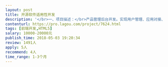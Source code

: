 ```yaml
---                
layout: post       
title: 开源软件适用性开发           
description: '</br>一、项目描述：</br>产品管理后台开发。实现用户管理、应用对接、权限控制</br>二、主要功能点：</br>1使用开源底层keycloak、openldap，angular</br>2支持在线注册和密码找回</br>3应用对接、并支持策略控制</br>4支持微信公众号</br>三、人员要求：</br>keycloak、openldap、angular熟悉使用</br>'     
contenturl: https://pro.lagou.com/project/7624.html      
tags: [前端开发,HTML5]            
salary: 10000-20000元          
publish_time: 2018-05-03 19:20:34         
review: 1491人                   
apply: 5人                   
recommend: 4人                   
time_range: 1-3个月              
---                 
```

